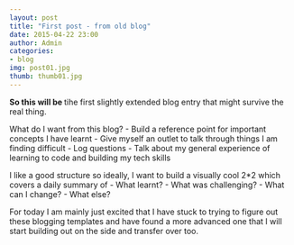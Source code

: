 ```yaml
---
layout: post
title: "First post - from old blog"
date: 2015-04-22 23:00
author: Admin
categories:
- blog
img: post01.jpg
thumb: thumb01.jpg
---
```


<b>So this will be </b> tihe first slightly extended blog entry that might survive the real thing.
<!--more-->

What do I want from this blog? - Build a reference point for important concepts I have learnt - Give myself an outlet to talk through things I am finding difficult - Log questions - Talk about my general experience of learning to code and building my tech skills

I like a good structure so ideally, I want to build a visually cool 2*2 which covers a daily summary of - What learnt? - What was challenging? - What can I change? - What else?

For today I am mainly just excited that I have stuck to trying to figure out these blogging templates and have found a more advanced one that I will start building out on the side and transfer over too.

[hampden]: https://github.com/jekyll/jekyll